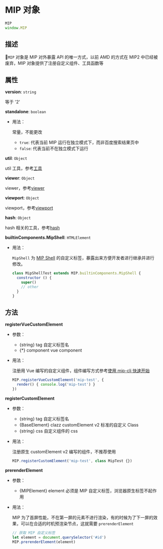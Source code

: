 # MIP 对象

```javascript
MIP
window.MIP
```

## 描述

`MIP` 对象是 MIP 对外暴露 API 的唯一方式，以前 AMD 的方式在 MIP2 中已经被废弃，MIP 对象提供了注册自定义组件、工具函数等

## 属性

**version**: `string`

等于 '2'

**standalone**: `boolean`

- 用法：

  常量，不能更改

  - `true`: 代表当前 MIP 运行在独立模式下，而非百度搜索结果页中
  - `false`: 代表当前不在独立模式下运行

**util**: `Object`

util 工具，参考[工具](./util/index.md)

**viewer**: `Object`

viewer，参考[viewer](./viewer.md)

**viewport**: `Object`

viewport，参考[viewport](./viewport.md)

**hash**: `Object`

hash 相关的工具，参考[hash](./hash.md)

**builtinComponents.MipShell**: `HTMLElement`

- 用法：

  `MipShell` 为 [MIP Shell](../guide/all-sites-mip/mip-shell.md) 的自定义标签，暴露出来方便开发者进行继承并进行修改。

  ```javascript
  class MipShellTest extends MIP.builtinComponents.MipShell {
    constructor () {
      super()
      // other
    }
  }
  ```



## 方法

**registerVueCustomElement**
- 参数：
  - {string} tag 自定义标签名
  - {*} component vue component
- 用法：

  注册用 Vue 编写的自定义组件，组件编写方式参考[使用 mip-cli 快速开始](../guide/mip-cli/start-writing-first-mip.md)

  ```javascript
  MIP.registerVueCustomElement('mip-test', {
    render() { console.log('mip-test') }
  })
  ```

**registerCustomElement**
- 参数：
  - {string} tag 自定义标签名
  - {BaseElement} clazz customElement v2 标准的自定义 Class
  - {string} css 自定义组件的 css
- 用法：

  注册原生 customElement v2 编写的组件，不推荐使用

  ```javascript
  MIP.registerCustomElement('mip-test', class MipTest {})
  ```

**prerenderElement**
- 参数：
  - {MIPElement} element 必须是 MIP 自定义标签，浏览器原生标签不起作用
- 用法：

  MIP 为了首屏性能，不在第一屏的元素不进行渲染，有的时候为了下一屏的效果，可以在合适的时机预渲染节点，这就需要 `prerenderElement`

  ```javascript
  // 获取 MIP 自定义标签
  let element = document.querySelector('#id')
  MIP.prerenderElement(element)
  ```

